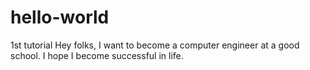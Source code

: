 # hello-world
1st tutorial
Hey folks,
I want to become a computer engineer at a good school. I hope I become successful in life.
